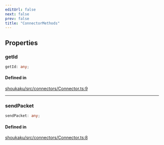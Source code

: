 ```yaml
---
editUrl: false
next: false
prev: false
title: "ConnectorMethods"
---
```


## Properties

<a id="getid" name="getid"></a>

### getId

```ts
getId: any;
```

#### Defined in

[shoukaku/src/connectors/Connector.ts:9](https://github.com/shipgirlproject/shoukaku/blob/049b5dc536f3b28e41c5423a707d8a02ac9377a7/src/connectors/Connector.ts#L9)

***

<a id="sendpacket" name="sendpacket"></a>

### sendPacket

```ts
sendPacket: any;
```

#### Defined in

[shoukaku/src/connectors/Connector.ts:8](https://github.com/shipgirlproject/shoukaku/blob/049b5dc536f3b28e41c5423a707d8a02ac9377a7/src/connectors/Connector.ts#L8)
